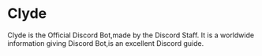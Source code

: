 # Clyde
Clyde is the Official Discord Bot,made by the Discord Staff. It is a worldwide information giving Discord Bot,is an excellent Discord guide.
